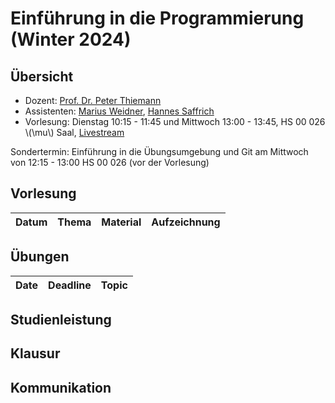 # Einführung in die Programmierung (Winter 2024)

## Übersicht

- Dozent: [Prof. Dr. Peter Thiemann](/team/thiemann.md)
- Assistenten: [Marius Weidner](/team/weidner.md), [Hannes Saffrich](/team/saffrich.md)
- Vorlesung: Dienstag 10:15 - 11:45 und Mittwoch 13:00 - 13:45, HS 00 026 \\(\mu\\) Saal, [Livestream]() 

<div class="warning">
Sondertermin: Einführung in die Übungsumgebung und Git am Mittwoch von 12:15 - 13:00 HS 00 026 (vor der Vorlesung)
</div>

## Vorlesung

| Datum | Thema | Material | Aufzeichnung 
|:-----|:-----|:-----|:-----|

## Übungen

| Date | Deadline | Topic |
|:-----|:-----|:-----|

## Studienleistung

## Klausur

## Kommunikation